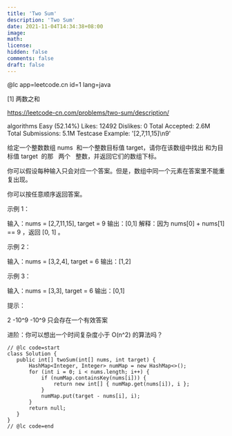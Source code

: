 ```yaml
---
title: 'Two Sum'
description: 'Two Sum'
date: 2021-11-04T14:34:38+08:00
image:
math:
license:
hidden: false
comments: false
draft: false
---
```


@lc app=leetcode.cn id=1 lang=java

[1] 两数之和

https://leetcode-cn.com/problems/two-sum/description/

algorithms Easy (52.14%) Likes: 12492 Dislikes: 0 Total Accepted: 2.6M Total Submissions: 5.1M
Testcase Example: '[2,7,11,15]\n9'

给定一个整数数组 nums  和一个整数目标值 target，请你在该数组中找出 和为目标值 target  的那   两个  
整数，并返回它们的数组下标。

你可以假设每种输入只会对应一个答案。但是，数组中同一个元素在答案里不能重复出现。

你可以按任意顺序返回答案。

示例 1：

输入：nums = [2,7,11,15], target = 9 输出：[0,1] 解释：因为 nums[0] + nums[1] == 9 ，返回 [0, 1] 。

示例 2：

输入：nums = [3,2,4], target = 6 输出：[1,2]

示例 3：

输入：nums = [3,3], target = 6 输出：[0,1]

提示：

2 -10^9 -10^9 只会存在一个有效答案

进阶：你可以想出一个时间复杂度小于 O(n^2) 的算法吗？

```
// @lc code=start
class Solution {
   public int[] twoSum(int[] nums, int target) {
       HashMap<Integer, Integer> numMap = new HashMap<>();
       for (int i = 0; i < nums.length; i++) {
           if (numMap.containsKey(nums[i])) {
               return new int[] { numMap.get(nums[i]), i };
           }
           numMap.put(target - nums[i], i);
       }
       return null;
   }
}
// @lc code=end
```
